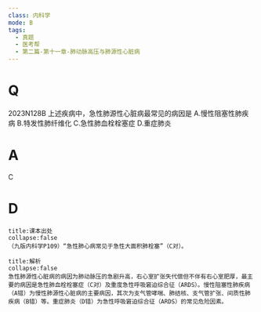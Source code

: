 ```yaml
---
class: 内科学
mode: B
tags:
  - 真题
  - 医考帮
  - 第二篇-第十一章-肺动脉高压与肺源性心脏病
---
```


# Q
2023N128B 上述疾病中，急性肺源性心脏病最常见的病因是
A.慢性阻塞性肺疾病
B.特发性肺纤维化
C.急性肺血栓栓塞症
D.重症肺炎

# A
C
# D
```ad-note
title:课本出处
collapse:false
（九版内科学P109）“急性肺心病常见于急性大面积肺栓塞”（C对）。
```

```ad-summary
title:解析
collapse:false
急性肺源性心脏病的病因为肺动脉压的急剧升高，右心室扩张失代偿但不伴有右心室肥厚，最主要的病因是急性肺血栓栓塞症（C对）及重度急性呼吸窘迫综合征（ARDS）。慢性阻塞性肺疾病（A错）为慢性肺源性心脏病的主要病因，其次为支气管哮喘、肺结核、支气管扩张、间质性肺疾病（B错）等。重症肺炎（D错）为急性呼吸窘迫综合征（ARDS）的常见危险因素。
```

